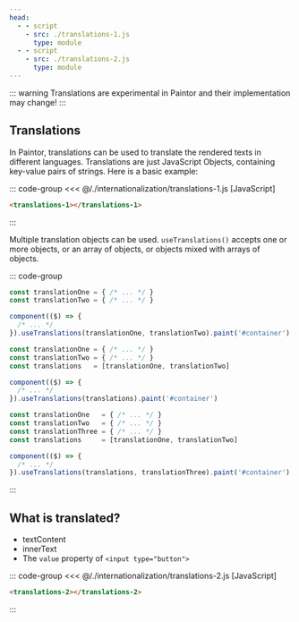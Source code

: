 ```yaml
---
head:
  - - script
    - src: ./translations-1.js
      type: module
  - - script
    - src: ./translations-2.js
      type: module
---
```


::: warning
Translations are experimental in Paintor and their implementation may change!
:::

## Translations

In Paintor, translations can be used to translate the rendered texts in different languages.
Translations are just JavaScript Objects, containing key-value pairs of strings. Here is a basic
example:

::: code-group
<<< @/./internationalization/translations-1.js [JavaScript]
```html [HTML]
<translations-1></translations-1>
```
:::

<div class="example">
  <p></p>
  <translations-1></translations-1>
  <p></p>
</div>

Multiple translation objects can be used. `useTranslations()` accepts one or more objects,
or an array of objects, or objects mixed with arrays of objects.

::: code-group

```js [Multiple objects]
const translationOne = { /* ... */ }
const translationTwo = { /* ... */ }

component(($) => {
  /* ... */
}).useTranslations(translationOne, translationTwo).paint('#container')
```

```js [Array of objects]
const translationOne = { /* ... */ }
const translationTwo = { /* ... */ }
const translations   = [translationOne, translationTwo]

component(($) => {
  /* ... */
}).useTranslations(translations).paint('#container')
```

```js [Mixed]
const translationOne   = { /* ... */ }
const translationTwo   = { /* ... */ }
const translationThree = { /* ... */ }
const translations     = [translationOne, translationTwo]

component(($) => {
  /* ... */
}).useTranslations(translations, translationThree).paint('#container')
```
:::

## What is translated?

- textContent
- innerText
- The `value` property of `<input type="button">`

::: code-group
<<< @/./internationalization/translations-2.js [JavaScript]
```html [HTML]
<translations-2></translations-2>
```
:::

<div class="example">
  <p></p>
  <translations-2></translations-2>
  <p></p>
</div>
